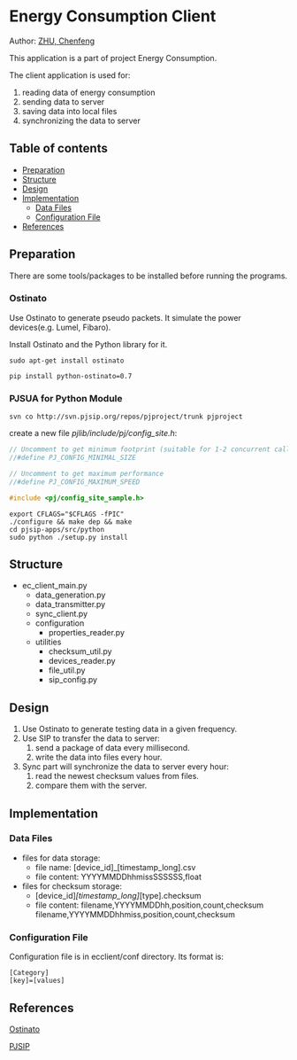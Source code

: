 Energy Consumption Client
=========================

Author: [ZHU, Chenfeng](http://about.me/zhuchenfeng)

This application is a part of project Energy Consumption.

The client application is used for:

1. reading data of energy consumption
2. sending data to server
3. saving data into local files
4. synchronizing the data to server

Table of contents
-----------------

  * [Preparation](#preparation)
  * [Structure](#structure)
  * [Design](#design)
  * [Implementation](#implementation)
  	* [Data Files](#data-files)
  	* [Configuration File](#configuration-file)
  * [References](#references)

## Preparation

There are some tools/packages to be installed before running the programs.

### Ostinato

Use Ostinato to generate pseudo packets. It simulate the power devices(e.g. Lumel, Fibaro).

Install Ostinato and the Python library for it.

``` shell
sudo apt-get install ostinato

pip install python-ostinato=0.7
```

### PJSUA for Python Module

``` shell
svn co http://svn.pjsip.org/repos/pjproject/trunk pjproject
```

create a new file _pjlib/include/pj/config_site.h_:

``` C
// Uncomment to get minimum footprint (suitable for 1-2 concurrent calls only)
//#define PJ_CONFIG_MINIMAL_SIZE

// Uncomment to get maximum performance
//#define PJ_CONFIG_MAXIMUM_SPEED

#include <pj/config_site_sample.h>
```

``` shell
export CFLAGS="$CFLAGS -fPIC"
./configure && make dep && make
cd pjsip-apps/src/python
sudo python ./setup.py install
```

## Structure

* ec_client_main.py
	* data_generation.py
	* data_transmitter.py
	* sync_client.py
	* configuration
		* properties_reader.py
	* utilities
		* checksum_util.py
		* devices_reader.py
		* file_util.py
		* sip_config.py

## Design

1. Use Ostinato to generate testing data in a given frequency.
2. Use SIP to transfer the data to server:
	1. send a package of data every millisecond. 
	2. write the data into files every hour.
3. Sync part will synchronize the data to server every hour:
	1. read the newest checksum values from files.
	2. compare them with the server.

## Implementation

### Data Files

* files for data storage:
	* file name: [device_id]_[timestamp_long].csv
	* file content: YYYYMMDDhhmissSSSSSS,float
* files for checksum storage:
	* [device_id]_[timestamp_long]_[type].checksum
	* file content: filename,YYYYMMDDhh,position,count,checksum
					filename,YYYYMMDDhhmiss,position,count,checksum

### Configuration File

Configuration file is in ecclient/conf directory. Its format is:

```
[Category]
[key]=[values]
```

## References

[Ostinato](http://ostinato.org/)

[PJSIP](http://www.pjsip.org/)

